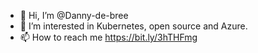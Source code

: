 - 👋 Hi, I’m @Danny-de-bree
- 👀 I’m interested in Kubernetes, open source and Azure.
- 📫 How to reach me https://bit.ly/3hTHFmg

